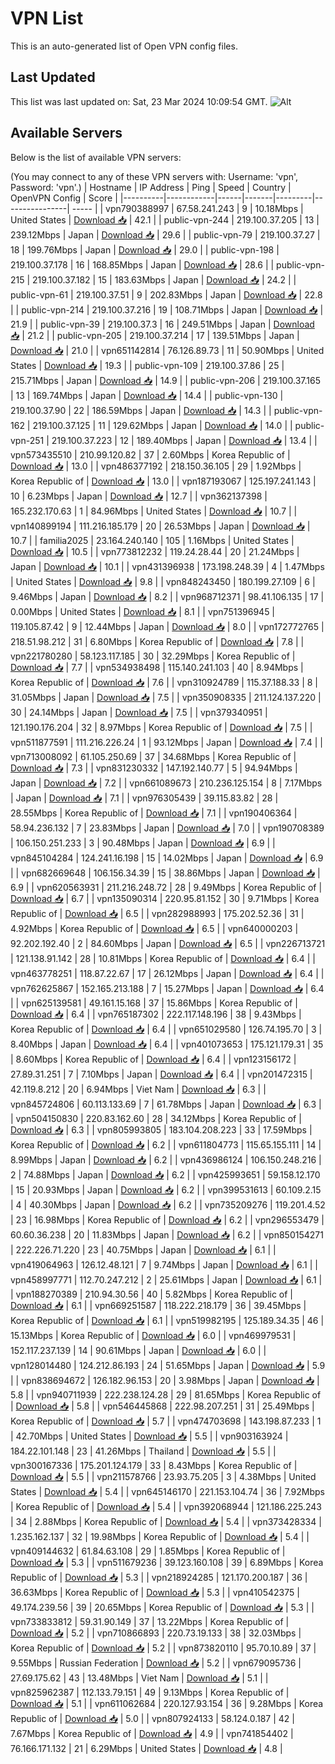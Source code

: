 # VPN List

This is an auto-generated list of Open VPN config files.

## Last Updated

This list was last updated on: Sat, 23 Mar 2024 10:09:54 GMT.
![Alt](https://repobeats.axiom.co/api/embed/186b98318ef1479477931607c1ad7d823f12451f.svg "Repobeats analytics image")

## Available Servers

Below is the list of available VPN servers:

(You may connect to any of these VPN servers with: Username: 'vpn', Password: 'vpn'.)
| Hostname | IP Address | Ping | Speed | Country | OpenVPN Config | Score |
|----------|------------|------|-------|---------|----------------| ----- |
| vpn790388997 | 67.58.241.243 | 9 | 10.18Mbps | United States | [Download 📥](./configs/server_0_US.ovpn) | 42.1 |
| public-vpn-244 | 219.100.37.205 | 13 | 239.12Mbps | Japan | [Download 📥](./configs/server_1_JP.ovpn) | 29.6 |
| public-vpn-79 | 219.100.37.27 | 18 | 199.76Mbps | Japan | [Download 📥](./configs/server_2_JP.ovpn) | 29.0 |
| public-vpn-198 | 219.100.37.178 | 16 | 168.85Mbps | Japan | [Download 📥](./configs/server_3_JP.ovpn) | 28.6 |
| public-vpn-215 | 219.100.37.182 | 15 | 183.63Mbps | Japan | [Download 📥](./configs/server_4_JP.ovpn) | 24.2 |
| public-vpn-61 | 219.100.37.51 | 9 | 202.83Mbps | Japan | [Download 📥](./configs/server_5_JP.ovpn) | 22.8 |
| public-vpn-214 | 219.100.37.216 | 19 | 108.71Mbps | Japan | [Download 📥](./configs/server_6_JP.ovpn) | 21.9 |
| public-vpn-39 | 219.100.37.3 | 16 | 249.51Mbps | Japan | [Download 📥](./configs/server_7_JP.ovpn) | 21.2 |
| public-vpn-205 | 219.100.37.214 | 17 | 139.51Mbps | Japan | [Download 📥](./configs/server_8_JP.ovpn) | 21.0 |
| vpn651142814 | 76.126.89.73 | 11 | 50.90Mbps | United States | [Download 📥](./configs/server_9_US.ovpn) | 19.3 |
| public-vpn-109 | 219.100.37.86 | 25 | 215.71Mbps | Japan | [Download 📥](./configs/server_10_JP.ovpn) | 14.9 |
| public-vpn-206 | 219.100.37.165 | 13 | 169.74Mbps | Japan | [Download 📥](./configs/server_11_JP.ovpn) | 14.4 |
| public-vpn-130 | 219.100.37.90 | 22 | 186.59Mbps | Japan | [Download 📥](./configs/server_12_JP.ovpn) | 14.3 |
| public-vpn-162 | 219.100.37.125 | 11 | 129.62Mbps | Japan | [Download 📥](./configs/server_13_JP.ovpn) | 14.0 |
| public-vpn-251 | 219.100.37.223 | 12 | 189.40Mbps | Japan | [Download 📥](./configs/server_14_JP.ovpn) | 13.4 |
| vpn573435510 | 210.99.120.82 | 37 | 2.60Mbps | Korea Republic of | [Download 📥](./configs/server_15_KR.ovpn) | 13.0 |
| vpn486377192 | 218.150.36.105 | 29 | 1.92Mbps | Korea Republic of | [Download 📥](./configs/server_16_KR.ovpn) | 13.0 |
| vpn187193067 | 125.197.241.143 | 10 | 6.23Mbps | Japan | [Download 📥](./configs/server_17_JP.ovpn) | 12.7 |
| vpn362137398 | 165.232.170.63 | 1 | 84.96Mbps | United States | [Download 📥](./configs/server_18_US.ovpn) | 10.7 |
| vpn140899194 | 111.216.185.179 | 20 | 26.53Mbps | Japan | [Download 📥](./configs/server_19_JP.ovpn) | 10.7 |
| familia2025 | 23.164.240.140 | 105 | 1.16Mbps | United States | [Download 📥](./configs/server_20_US.ovpn) | 10.5 |
| vpn773812232 | 119.24.28.44 | 20 | 21.24Mbps | Japan | [Download 📥](./configs/server_21_JP.ovpn) | 10.1 |
| vpn431396938 | 173.198.248.39 | 4 | 1.47Mbps | United States | [Download 📥](./configs/server_22_US.ovpn) | 9.8 |
| vpn848243450 | 180.199.27.109 | 6 | 9.46Mbps | Japan | [Download 📥](./configs/server_23_JP.ovpn) | 8.2 |
| vpn968712371 | 98.41.106.135 | 17 | 0.00Mbps | United States | [Download 📥](./configs/server_24_US.ovpn) | 8.1 |
| vpn751396945 | 119.105.87.42 | 9 | 12.44Mbps | Japan | [Download 📥](./configs/server_25_JP.ovpn) | 8.0 |
| vpn172772765 | 218.51.98.212 | 31 | 6.80Mbps | Korea Republic of | [Download 📥](./configs/server_26_KR.ovpn) | 7.8 |
| vpn221780280 | 58.123.117.185 | 30 | 32.29Mbps | Korea Republic of | [Download 📥](./configs/server_27_KR.ovpn) | 7.7 |
| vpn534938498 | 115.140.241.103 | 40 | 8.94Mbps | Korea Republic of | [Download 📥](./configs/server_28_KR.ovpn) | 7.6 |
| vpn310924789 | 115.37.188.33 | 8 | 31.05Mbps | Japan | [Download 📥](./configs/server_29_JP.ovpn) | 7.5 |
| vpn350908335 | 211.124.137.220 | 30 | 24.14Mbps | Japan | [Download 📥](./configs/server_30_JP.ovpn) | 7.5 |
| vpn379340951 | 121.190.176.204 | 32 | 8.97Mbps | Korea Republic of | [Download 📥](./configs/server_31_KR.ovpn) | 7.5 |
| vpn511877591 | 111.216.226.24 | 1 | 93.12Mbps | Japan | [Download 📥](./configs/server_32_JP.ovpn) | 7.4 |
| vpn713008092 | 61.105.250.69 | 37 | 34.68Mbps | Korea Republic of | [Download 📥](./configs/server_33_KR.ovpn) | 7.3 |
| vpn831230332 | 147.192.140.77 | 5 | 94.94Mbps | Japan | [Download 📥](./configs/server_34_JP.ovpn) | 7.2 |
| vpn661089673 | 210.236.125.154 | 8 | 7.17Mbps | Japan | [Download 📥](./configs/server_35_JP.ovpn) | 7.1 |
| vpn976305439 | 39.115.83.82 | 28 | 28.55Mbps | Korea Republic of | [Download 📥](./configs/server_36_KR.ovpn) | 7.1 |
| vpn190406364 | 58.94.236.132 | 7 | 23.83Mbps | Japan | [Download 📥](./configs/server_37_JP.ovpn) | 7.0 |
| vpn190708389 | 106.150.251.233 | 3 | 90.48Mbps | Japan | [Download 📥](./configs/server_38_JP.ovpn) | 6.9 |
| vpn845104284 | 124.241.16.198 | 15 | 14.02Mbps | Japan | [Download 📥](./configs/server_39_JP.ovpn) | 6.9 |
| vpn682669648 | 106.156.34.39 | 15 | 38.86Mbps | Japan | [Download 📥](./configs/server_40_JP.ovpn) | 6.9 |
| vpn620563931 | 211.216.248.72 | 28 | 9.49Mbps | Korea Republic of | [Download 📥](./configs/server_41_KR.ovpn) | 6.7 |
| vpn135090314 | 220.95.81.152 | 30 | 9.71Mbps | Korea Republic of | [Download 📥](./configs/server_42_KR.ovpn) | 6.5 |
| vpn282988993 | 175.202.52.36 | 31 | 4.92Mbps | Korea Republic of | [Download 📥](./configs/server_43_KR.ovpn) | 6.5 |
| vpn640000203 | 92.202.192.40 | 2 | 84.60Mbps | Japan | [Download 📥](./configs/server_44_JP.ovpn) | 6.5 |
| vpn226713721 | 121.138.91.142 | 28 | 10.81Mbps | Korea Republic of | [Download 📥](./configs/server_45_KR.ovpn) | 6.4 |
| vpn463778251 | 118.87.22.67 | 17 | 26.12Mbps | Japan | [Download 📥](./configs/server_46_JP.ovpn) | 6.4 |
| vpn762625867 | 152.165.213.188 | 7 | 15.27Mbps | Japan | [Download 📥](./configs/server_47_JP.ovpn) | 6.4 |
| vpn625139581 | 49.161.15.168 | 37 | 15.86Mbps | Korea Republic of | [Download 📥](./configs/server_48_KR.ovpn) | 6.4 |
| vpn765187302 | 222.117.148.196 | 38 | 9.43Mbps | Korea Republic of | [Download 📥](./configs/server_49_KR.ovpn) | 6.4 |
| vpn651029580 | 126.74.195.70 | 3 | 8.40Mbps | Japan | [Download 📥](./configs/server_50_JP.ovpn) | 6.4 |
| vpn401073653 | 175.121.179.31 | 35 | 8.60Mbps | Korea Republic of | [Download 📥](./configs/server_51_KR.ovpn) | 6.4 |
| vpn123156172 | 27.89.31.251 | 7 | 7.10Mbps | Japan | [Download 📥](./configs/server_52_JP.ovpn) | 6.4 |
| vpn201472315 | 42.119.8.212 | 20 | 6.94Mbps | Viet Nam | [Download 📥](./configs/server_53_VN.ovpn) | 6.3 |
| vpn845724806 | 60.113.133.69 | 7 | 61.78Mbps | Japan | [Download 📥](./configs/server_54_JP.ovpn) | 6.3 |
| vpn504150830 | 220.83.162.60 | 28 | 34.12Mbps | Korea Republic of | [Download 📥](./configs/server_55_KR.ovpn) | 6.3 |
| vpn805993805 | 183.104.208.223 | 33 | 17.59Mbps | Korea Republic of | [Download 📥](./configs/server_56_KR.ovpn) | 6.2 |
| vpn611804773 | 115.65.155.111 | 14 | 8.99Mbps | Japan | [Download 📥](./configs/server_57_JP.ovpn) | 6.2 |
| vpn436986124 | 106.150.248.216 | 2 | 74.88Mbps | Japan | [Download 📥](./configs/server_58_JP.ovpn) | 6.2 |
| vpn425993651 | 59.158.12.170 | 15 | 20.93Mbps | Japan | [Download 📥](./configs/server_59_JP.ovpn) | 6.2 |
| vpn399531613 | 60.109.2.15 | 4 | 40.30Mbps | Japan | [Download 📥](./configs/server_60_JP.ovpn) | 6.2 |
| vpn735209276 | 119.201.4.52 | 23 | 16.98Mbps | Korea Republic of | [Download 📥](./configs/server_61_KR.ovpn) | 6.2 |
| vpn296553479 | 60.60.36.238 | 20 | 11.83Mbps | Japan | [Download 📥](./configs/server_62_JP.ovpn) | 6.2 |
| vpn850154271 | 222.226.71.220 | 23 | 40.75Mbps | Japan | [Download 📥](./configs/server_63_JP.ovpn) | 6.1 |
| vpn419064963 | 126.12.48.121 | 7 | 9.74Mbps | Japan | [Download 📥](./configs/server_64_JP.ovpn) | 6.1 |
| vpn458997771 | 112.70.247.212 | 2 | 25.61Mbps | Japan | [Download 📥](./configs/server_65_JP.ovpn) | 6.1 |
| vpn188270389 | 210.94.30.56 | 40 | 5.82Mbps | Korea Republic of | [Download 📥](./configs/server_66_KR.ovpn) | 6.1 |
| vpn669251587 | 118.222.218.179 | 36 | 39.45Mbps | Korea Republic of | [Download 📥](./configs/server_67_KR.ovpn) | 6.1 |
| vpn519982195 | 125.189.34.35 | 46 | 15.13Mbps | Korea Republic of | [Download 📥](./configs/server_68_KR.ovpn) | 6.0 |
| vpn469979531 | 152.117.237.139 | 14 | 90.61Mbps | Japan | [Download 📥](./configs/server_69_JP.ovpn) | 6.0 |
| vpn128014480 | 124.212.86.193 | 24 | 51.65Mbps | Japan | [Download 📥](./configs/server_70_JP.ovpn) | 5.9 |
| vpn838694672 | 126.182.96.153 | 20 | 3.98Mbps | Japan | [Download 📥](./configs/server_71_JP.ovpn) | 5.8 |
| vpn940711939 | 222.238.124.28 | 29 | 81.65Mbps | Korea Republic of | [Download 📥](./configs/server_72_KR.ovpn) | 5.8 |
| vpn546445868 | 222.98.207.251 | 31 | 25.49Mbps | Korea Republic of | [Download 📥](./configs/server_73_KR.ovpn) | 5.7 |
| vpn474703698 | 143.198.87.233 | 1 | 42.70Mbps | United States | [Download 📥](./configs/server_74_US.ovpn) | 5.5 |
| vpn903163924 | 184.22.101.148 | 23 | 41.26Mbps | Thailand | [Download 📥](./configs/server_75_TH.ovpn) | 5.5 |
| vpn300167336 | 175.201.124.179 | 33 | 8.43Mbps | Korea Republic of | [Download 📥](./configs/server_76_KR.ovpn) | 5.5 |
| vpn211578766 | 23.93.75.205 | 3 | 4.38Mbps | United States | [Download 📥](./configs/server_77_US.ovpn) | 5.4 |
| vpn645146170 | 221.153.104.74 | 36 | 7.92Mbps | Korea Republic of | [Download 📥](./configs/server_78_KR.ovpn) | 5.4 |
| vpn392068944 | 121.186.225.243 | 34 | 2.88Mbps | Korea Republic of | [Download 📥](./configs/server_79_KR.ovpn) | 5.4 |
| vpn373428334 | 1.235.162.137 | 32 | 19.98Mbps | Korea Republic of | [Download 📥](./configs/server_80_KR.ovpn) | 5.4 |
| vpn409144632 | 61.84.63.108 | 29 | 1.85Mbps | Korea Republic of | [Download 📥](./configs/server_81_KR.ovpn) | 5.3 |
| vpn511679236 | 39.123.160.108 | 39 | 6.89Mbps | Korea Republic of | [Download 📥](./configs/server_82_KR.ovpn) | 5.3 |
| vpn218924285 | 121.170.200.187 | 36 | 36.63Mbps | Korea Republic of | [Download 📥](./configs/server_83_KR.ovpn) | 5.3 |
| vpn410542375 | 49.174.239.56 | 39 | 20.65Mbps | Korea Republic of | [Download 📥](./configs/server_84_KR.ovpn) | 5.3 |
| vpn733833812 | 59.31.90.149 | 37 | 13.22Mbps | Korea Republic of | [Download 📥](./configs/server_85_KR.ovpn) | 5.2 |
| vpn710866893 | 220.73.19.133 | 38 | 32.03Mbps | Korea Republic of | [Download 📥](./configs/server_86_KR.ovpn) | 5.2 |
| vpn873820110 | 95.70.10.89 | 37 | 9.55Mbps | Russian Federation | [Download 📥](./configs/server_87_RU.ovpn) | 5.2 |
| vpn679095736 | 27.69.175.62 | 43 | 13.48Mbps | Viet Nam | [Download 📥](./configs/server_88_VN.ovpn) | 5.1 |
| vpn825962387 | 112.133.79.151 | 49 | 9.13Mbps | Korea Republic of | [Download 📥](./configs/server_89_KR.ovpn) | 5.1 |
| vpn611062684 | 220.127.93.154 | 36 | 9.28Mbps | Korea Republic of | [Download 📥](./configs/server_90_KR.ovpn) | 5.0 |
| vpn807924133 | 58.124.0.187 | 42 | 7.67Mbps | Korea Republic of | [Download 📥](./configs/server_91_KR.ovpn) | 4.9 |
| vpn741854402 | 76.166.171.132 | 21 | 6.29Mbps | United States | [Download 📥](./configs/server_92_US.ovpn) | 4.8 |
